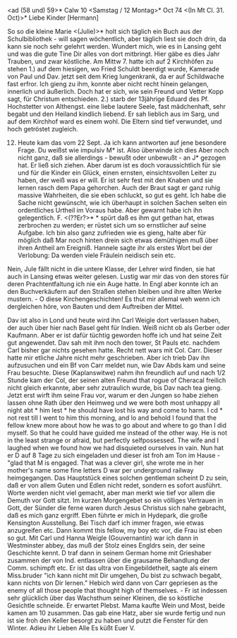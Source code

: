 <ad (58 und) 59>* Calw 10 <Samstag / 12 Montag>* Oct 74
 <(In Mt Cl. 31. Oct)>*
Liebe Kinder [Hermann]

So so die kleine Marie <(Julie)>* holt sich täglich ein Buch aus der Schulbibliothek - will sagen wöchentlich, aber täglich liest sie doch drin, da kann sie noch sehr gelehrt werden. Wundert mich, wie es in Lansing geht und was die gute Tine Dir alles von dort mitbringt. Hier gäbe es dies Jahr Trauben, und zwar köstliche. Am Mittw 7. hatte ich auf 2 Kirchhöfen zu stehen 1.) auf dem hiesigen, wo Fried Schuldt beerdigt wurde, Kamerade von Paul und Dav. jetzt seit dem Krieg lungenkrank, da er auf Schildwache fast erfror. Ich gieng zu ihm, konnte aber nicht recht hinein gelangen, innerlich und äußerlich. Doch hat er sich, wie sein Freund und Vetter Kopp sagt, für Christum entschieden. 2.) starb der 13jährige Eduard des Pf. Hochstetter von Althengst. eine liebe lautere Seele, fast mädchenhaft, sehr begabt und den Heiland kindlich liebend. Er sah lieblich aus im Sarg, und auf dem Kirchhof ward es einem wohl. Die Eltern sind tief verwundet, und hoch getröstet zugleich.

12. Heute kam das vom 22 Sept. Ja ich kann antworten auf jene besondere Frage. Du weißst wie impulsiv M<arie>* ist. Also überwinde ich dies Aber noch nicht ganz, daß sie allerdings - bewußt oder unbewußt - an J<oh Hesse>* gezogen hat. Er ließ sich ziehen. Aber darum ist es doch voraussichtlich für sie und für die Kinder ein Glück, einen ernsten, einsichtsvollen Leiter zu haben, der weiß was er will. Er ist sehr fest mit den Knaben und sie lernen rasch dem Papa gehorchen. Auch der Braut sagt er ganz ruhig massive Wahrheiten, die sie eben schluckt, so gut es geht. Ich habe die Sache nicht gewünscht, wie ich überhaupt in solchen Sachen selten ein ordentliches Urtheil im Voraus habe. Aber gewarnt habe ich ihn gelegentlich. F. <(??Er?>* <Frohnm>* spürt daß es ihm gut gethan hat, etwas zerbrochen zu werden; er rüstet sich um so ernstlicher auf seine Aufgabe. Ich bin also ganz zufrieden wie es gieng, halte aber für möglich daß Mar noch hinten drein sich etwas demüthigen muß über ihren Antheil am Ereigniß. Hannele sagte ihr als erstes Wort bei der Verlobung: Da werden viele Fräulein neidisch sein etc.

Nein, Jule fällt nicht in die untere Klasse, der Lehrer wird finden, sie hat auch in Lansing etwas weiter gelesen. Lustig war mir das von den stores für deren Prachtentfaltung ich nie ein Auge hatte. In Engl aber konnte ich an den Buchverkäufern auf den Straßen stehen bleiben und ihre alten Werke mustern. - O diese Kirchengeschichten! Es thut mir allemal weh wenn ich dergleichen höre, von Bauten und dem Auftreiben der Mittel.

Dav ist also in Lond und heute wird ihn Carl Weigle dort verlassen haben, der auch über hier nach Basel geht für Indien. Weiß nicht ob als Gerber oder Kaufmann. Aber er ist dafür tüchtig geworden hoffe ich und hat seine Zeit gut angewendet. Dav sah mit ihm noch den tower, St Pauls etc. nachdem Carl bisher gar nichts gesehen hatte. Recht nett wars mit Col. Carr. Dieser hatte mir etliche Jahre nicht mehr geschrieben. Aber ich trieb Dav ihn aufzusuchen und ein Bf von Carr meldet nun, wie Dav Abds kam und seine Frau besuchte. Diese (Kaplanswitwe) nahm ihn freundlich auf und nach 1/2 Stunde kam der Col, der seinen alten Freund that rogue of Cheracal freilich nicht gleich erkannte, aber sehr zutraulich wurde, bis Dav nach tea gieng. Jetzt erst wirft ihm seine Frau vor, warum er den Jungen so habe ziehen lassen ohne Rath über den Heimweg und we were both most unhappy all night abt <about>* him lest <lest>* he should have lost his way and come to harm. I cd <could>* not rest till I went to him this morning, and lo and behold I found that the fellow knew more about how he was to go about and where to go than I did myself. So that he could have guided me instead of the other way. He is not in the least strange or afraid, but perfectly selfpossessed. The wife and I laughed when we found how we had disquieted ourselves in vain. Nun hat er D auf 8 Tage zu sich eingeladen und dieser ist froh am Ton im Hause - "glad that M is engaged. That was a clever girl, she wrote me in her mother's name some fine letters D war per underground railway heimgegangen. Das Hauptstück eines solchen gentleman scheint D zu sein, daß er von allem Guten und Edlen nicht redet, sondern es sofort ausführt. Worte werden nicht viel gemacht, aber man merkt wie tief vor allem die Demuth vor Gott sitzt. Im kurzen Morgengebet so ein völliges Vertrauen in Gott, der Sünder die ferne waren durch Jesus Christus sich nahe gebracht, daß es mich ganz ergriff. Eben führte er mich in Hydepark, die große Kensington Ausstellung. Bei Tisch darf ich immer fragen, wie etwas anzugreifen etc. Dann kommt this fellow, my boy etc vor, die Frau ist eben so gut. Mit Carl und Hanna Weigle (Gouvernantin) war ich dann in Westminster abbey, das muß der Stolz eines Engldrs sein, der seine Geschichte kennt. D traf dann in seinem German home mit Grieshaber zusammen der von Ind. entlassen über die grausame Behandlung der Comm. schimpft etc. Er ist das ultra von Eingebildetheit, sagte als einem Miss.bruder "ich kann nicht mit Dir umgehen, Du bist zu schwach begabt, kann nichts von Dir lernen." Hebich wird dann von Carr gepriesen as the enemy of all those people that thought high of themselves. - Fr ist indessen sehr glücklich über das Wachsthum seiner Kleinen, die so köstliche Gesichtle schneide. Er erwartet Plebst. Mama kaufte Wein und Most, beide kamen am 10 zusammen. Das gab eine Hatz, aber sie wurde fertig und nun ist sie froh den Keller besorgt zu haben und putzt die Fenster für den Winter. Adieu ihr Lieben Alle
 Es küßt Euer V.
